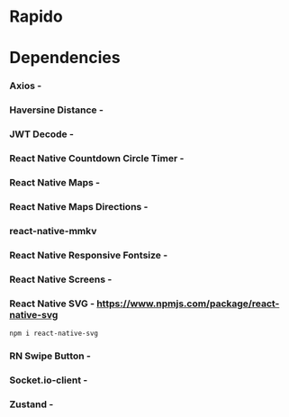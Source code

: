 # Rapido

# Dependencies

### Axios - 

### Haversine Distance - 
    
### JWT Decode - 

### React Native Countdown Circle Timer - 

### React Native Maps - 

### React Native Maps Directions - 

### react-native-mmkv

### React Native Responsive Fontsize - 

### React Native Screens - 

### React Native SVG - https://www.npmjs.com/package/react-native-svg
    npm i react-native-svg

### RN Swipe Button - 

### Socket.io-client - 

### Zustand - 

### 